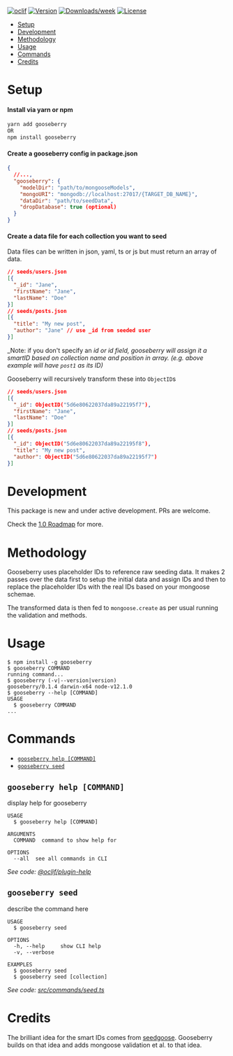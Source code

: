 <!-- <div align="center">
  <br>
  <br>
	<img src="Gooseberry@2x.png" width="300" alt="Gooseberry: Smart Mongoose Seeding Tool">
	<br>
	<br>
  <br>
	<br>
</div> -->

[![oclif](https://img.shields.io/badge/cli-oclif-brightgreen.svg)](https://oclif.io)
[![Version](https://img.shields.io/npm/v/gooseberry.svg)](https://npmjs.org/package/gooseberry)
[![Downloads/week](https://img.shields.io/npm/dw/gooseberry.svg)](https://npmjs.org/package/gooseberry)
[![License](https://img.shields.io/npm/l/gooseberry.svg)](https://github.com/hennessyevan/gooseberry/blob/master/package.json)

<!-- toc -->
* [Setup](#setup)
* [Development](#development)
* [Methodology](#methodology)
* [Usage](#usage)
* [Commands](#commands)
* [Credits](#credits)
<!-- tocstop -->

# Setup
#### Install via yarn or npm
```bash
yarn add gooseberry
OR
npm install gooseberry
```
#### Create a gooseberry config in package.json
```json
{
  //...,
  "gooseberry": {
    "modelDir": "path/to/mongooseModels",
    "mongoURI": "mongodb://localhost:27017/{TARGET_DB_NAME}",
    "dataDir": "path/to/seedData",
    "dropDatabase": true (optional)
  }
}
```
#### Create a data file for each collection you want to seed
Data files can be written in json, yaml, ts or js but must return an array of data.
```json
// seeds/users.json
[{
  "_id": "Jane",
  "firstName": "Jane",
  "lastName": "Doe"
}]
// seeds/posts.json
[{
  "title": "My new post",
  "author": "Jane" // use _id from seeded user
}]
```
_Note: if you don't specify an _id or id field, gooseberry will assign it a smartID based on collection name and position in array. (e.g. above example will have `post1` as its ID)_

Gooseberry will recursively transform these into `ObjectID`s
```json
// seeds/users.json
[{
  "_id": ObjectID("5d6e80622037da89a22195f7"),
  "firstName": "Jane",
  "lastName": "Doe"
}]
// seeds/posts.json
[{
  "_id": ObjectID("5d6e80622037da89a22195f8"),
  "title": "My new post",
  "author": ObjectID("5d6e80622037da89a22195f7")
}]
```


# Development

This package is new and under active development. PRs are welcome.

Check the [1.0 Roadmap](https://github.com/hennessyevan/gooseberry/projects/1) for more.

# Methodology

Gooseberry uses placeholder IDs to reference raw seeding data. It makes 2 passes over the data first to setup the initial data and assign IDs and then to replace the placeholder IDs with the real IDs based on your mongoose schemae.

The transformed data is then fed to `mongoose.create` as per usual running the validation and methods.


# Usage

<!-- usage -->
```sh-session
$ npm install -g gooseberry
$ gooseberry COMMAND
running command...
$ gooseberry (-v|--version|version)
gooseberry/0.1.4 darwin-x64 node-v12.1.0
$ gooseberry --help [COMMAND]
USAGE
  $ gooseberry COMMAND
...
```
<!-- usagestop -->

# Commands

<!-- commands -->
* [`gooseberry help [COMMAND]`](#gooseberry-help-command)
* [`gooseberry seed`](#gooseberry-seed)

## `gooseberry help [COMMAND]`

display help for gooseberry

```
USAGE
  $ gooseberry help [COMMAND]

ARGUMENTS
  COMMAND  command to show help for

OPTIONS
  --all  see all commands in CLI
```

_See code: [@oclif/plugin-help](https://github.com/oclif/plugin-help/blob/v2.2.1/src/commands/help.ts)_

## `gooseberry seed`

describe the command here

```
USAGE
  $ gooseberry seed

OPTIONS
  -h, --help     show CLI help
  -v, --verbose

EXAMPLES
  $ gooseberry seed
  $ gooseberry seed [collection]
```

_See code: [src/commands/seed.ts](https://github.com/hennessyevan/gooseberry/blob/v0.1.4/src/commands/seed.ts)_
<!-- commandsstop -->

# Credits

The brilliant idea for the smart IDs comes from [seedgoose](https://github.com/zhangkaiyulw/seedgoose). Gooseberry builds on that idea and adds mongoose validation et al. to that idea.
